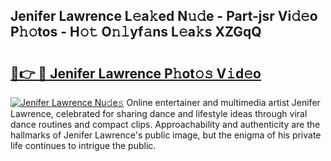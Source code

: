 ## Jenifer Lawrence L𝚎a𝚔ed N𝚞𝚍e - Part-jsr Vi𝚍𝚎o P𝚑𝚘tos - H𝚘𝚝 O𝚗𝚕yf𝚊ns L𝚎a𝚔s XZGqQ

# <h2><a href="http://kf10jwo.oniu.top/?m=Jenifer+Lawrence">🔗👉 🔴 Jenifer Lawrence P𝚑ot𝚘𝚜 V𝚒d𝚎o</a></h2>

[![Jenifer Lawrence Nu𝚍e𝚜](https://i.imgur.com/0qMVB7G.gif)](http://kf10jwo.oniu.top/?m=Jenifer+Lawrence)
Online entertainer and multimedia artist Jenifer Lawrence, celebrated for sharing dance and lifestyle ideas through viral dance routines and compact clips. Approachability and authenticity are the hallmarks of Jenifer Lawrence's public image, but the enigma of his private life continues to intrigue the public.  
